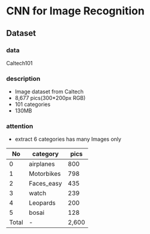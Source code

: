 # CNN for Image Recognition

## Dataset  
### data
Caltech101
### description
- Image dataset from Caltech
- 8,677 pics(300*200px RGB)
- 101 categories
- 130MB
### attention
- extract 6 categories has many Images only

|No|category|pics|
|---|---|---|
|0|airplanes|800|
|1|Motorbikes|798|
|2|Faces_easy|435|
|3|watch|239|
|4|Leopards|200|
|5|bosai|128|
|Total|-|2,600|
